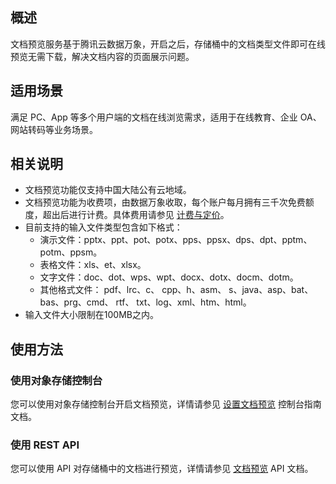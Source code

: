 ## 概述

文档预览服务基于腾讯云数据万象，开启之后，存储桶中的文档类型文件即可在线预览无需下载，解决文档内容的页面展示问题。

## 适用场景

满足 PC、App 等多个用户端的文档在线浏览需求，适用于在线教育、企业 OA、网站转码等业务场景。

## 相关说明

- 文档预览功能仅支持中国大陆公有云地域。
- 文档预览功能为收费项，由数据万象收取，每个账户每月拥有三千次免费额度，超出后进行计费。具体费用请参见 [计费与定价](https://cloud.tencent.com/document/product/460/6970)。
- 目前支持的输入文件类型包含如下格式：
	- 演示文件：pptx、ppt、pot、potx、pps、ppsx、dps、dpt、pptm、potm、ppsm。
	- 表格文件：xls、et、xlsx。
	- 文字文件：doc、dot、wps、wpt、docx、dotx、docm、dotm。
	- 其他格式文件： pdf、lrc、c、 cpp、h、asm、 s、java、asp、bat、bas、prg、cmd、 rtf、 txt、log、xml、htm、html。
- 输入文件大小限制在100MB之内。



## 使用方法

### 使用对象存储控制台

您可以使用对象存储控制台开启文档预览，详情请参见 [设置文档预览](https://cloud.tencent.com/document/product/436/45905) 控制台指南文档。

### 使用 REST API

您可以使用 API 对存储桶中的文档进行预览，详情请参见 [文档预览](https://cloud.tencent.com/document/product/436/45907) API 文档。
